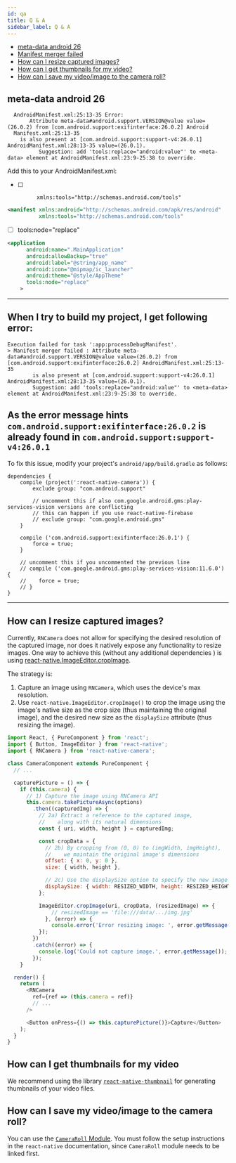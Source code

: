 ```yaml
---
id: qa
title: Q & A
sidebar_label: Q & A
---
```


- [meta-data android 26](#meta-data-android-26)
- [Manifest merger failed](#when-i-try-to-build-my-project-i-get-following-error)
- [How can I resize captured images?](#how-can-i-resize-captured-images)
- [How can I get thumbnails for my video?](#how-can-i-get-thumbnails-for-my-video)
- [How can I save my video/image to the camera roll?](#hoc-can-i-save-my-video-image-to-the-camera-roll)

## meta-data android 26

```
  AndroidManifest.xml:25:13-35 Error:
       Attribute meta-data#android.support.VERSION@value value=(26.0.2) from [com.android.support:exifinterface:26.0.2] Android
  Manifest.xml:25:13-35
    is also present at [com.android.support:support-v4:26.0.1] AndroidManifest.xml:28:13-35 value=(26.0.1).
          Suggestion: add 'tools:replace="android:value"' to <meta-data> element at AndroidManifest.xml:23:9-25:38 to override.
```

Add this to your AndroidManifest.xml:

- [ ]           xmlns:tools="http://schemas.android.com/tools"

```xml
<manifest xmlns:android="http://schemas.android.com/apk/res/android"
          xmlns:tools="http://schemas.android.com/tools"
```

- [ ] tools:node="replace"

```xml
<application
      android:name=".MainApplication"
      android:allowBackup="true"
      android:label="@string/app_name"
      android:icon="@mipmap/ic_launcher"
      android:theme="@style/AppTheme"
      tools:node="replace"
    >
```

---

## When I try to build my project, I get following error:

```
Execution failed for task ':app:processDebugManifest'.
> Manifest merger failed : Attribute meta-data#android.support.VERSION@value value=(26.0.2) from [com.android.support:exifinterface:26.0.2] AndroidManifest.xml:25:13-35
        is also present at [com.android.support:support-v4:26.0.1] AndroidManifest.xml:28:13-35 value=(26.0.1).
        Suggestion: add 'tools:replace="android:value"' to <meta-data> element at AndroidManifest.xml:23:9-25:38 to override.
```

## As the error message hints `com.android.support:exifinterface:26.0.2` is already found in `com.android.support:support-v4:26.0.1`

To fix this issue, modify your project's `android/app/build.gradle` as follows:

```Gradle
dependencies {
    compile (project(':react-native-camera')) {
        exclude group: "com.android.support"

        // uncomment this if also com.google.android.gms:play-services-vision versions are conflicting
        // this can happen if you use react-native-firebase
        // exclude group: "com.google.android.gms"
    }

    compile ('com.android.support:exifinterface:26.0.1') {
        force = true;
    }

    // uncomment this if you uncommented the previous line
    // compile ('com.google.android.gms:play-services-vision:11.6.0') {
    //    force = true;
    // }
}
```

---

## How can I resize captured images?

Currently, `RNCamera` does not allow for specifying the desired resolution of the captured image, nor does it natively expose any functionality to resize images.
One way to achieve this (without any additional dependencies ) is using [react-native.ImageEditor.cropImage](https://facebook.github.io/react-native/docs/imageeditor.html#cropimage).

The strategy is:

1. Capture an image using `RNCamera`, which uses the device's max resolution.
2. Use `react-native.ImageEditor.cropImage()` to crop the image using the image's native size as the crop size (thus maintaining the original image), and the desired new size as the `displaySize` attribute (thus resizing the image).

```javascript
import React, { PureComponent } from 'react';
import { Button, ImageEditor } from 'react-native';
import { RNCamera } from 'react-native-camera';

class CameraComponent extends PureComponent {
  // ...

  capturePicture = () => {
    if (this.camera) {
      // 1) Capture the image using RNCamera API
      this.camera.takePictureAsync(options)
        .then((capturedImg) => {
          // 2a) Extract a reference to the captured image,
          //    along with its natural dimensions
          const { uri, width, height } = capturedImg;

          const cropData = {
            // 2b) By cropping from (0, 0) to (imgWidth, imgHeight),
            //    we maintain the original image's dimensions
            offset: { x: 0, y: 0 },
            size: { width, height },

            // 2c) Use the displaySize option to specify the new image size
            displaySize: { width: RESIZED_WIDTH, height: RESIZED_HEIGHT },
          };

          ImageEditor.cropImage(uri, cropData, (resizedImage) => {
              // resizedImage == 'file:///data/.../img.jpg'
            }, (error) => {
              console.error('Error resizing image: ', error.getMessage());
          });
        })
        .catch((error) => {
          console.log('Could not capture image.', error.getMessage());
        });
    }

  render() {
    return (
      <RNCamera
        ref={ref => (this.camera = ref)}
        // ...
      />

      <Button onPress={() => this.capturePicture()}>Capture</Button>
    );
  }
}

```

## How can I get thumbnails for my video

We recommend using the library [`react-native-thumbnail`](https://github.com/phuochau/react-native-thumbnail) for generating thumbnails of your video files.

## How can I save my video/image to the camera roll?

You can use the [`CameraRoll` Module](https://facebook.github.io/react-native/docs/cameraroll.htm).
You must follow the setup instructions in the `react-native` documentation, since `CameraRoll` module needs to be linked first.
